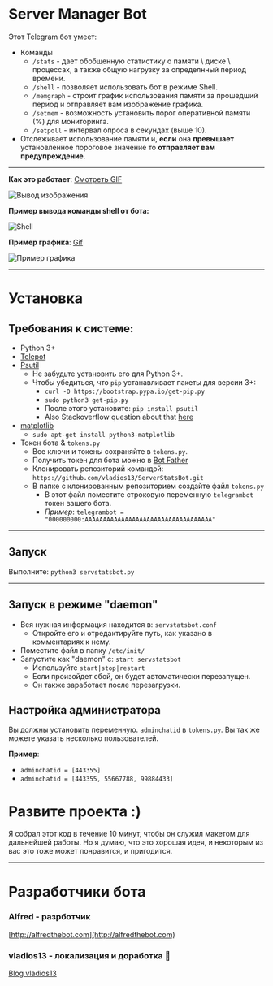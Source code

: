 # Server Manager Bot

Этот Telegram бот умеет:

* Команды
   * `/stats` - дает обобщенную статистику о памяти \ диске \ процессах, а также общую нагрузку за определнный период времени.
   * `/shell` - позволяет использовать бот в режиме Shell.
   * `/memgraph` - строит график использования памяти за прошедший период и отправляет вам изображение графика.
   * `/setmem` - возможность установить порог оперативной памяти (%) для мониторинга.
   * `/setpoll` - интервал опроса в секундах (выше 10).
* Отслеживает использование памяти и, **если** она **превышает** установленное пороговое значение то **отправляет вам предупреждение**.

------------


**Как это работает**: [Смотреть GIF](https://i.13.wf/2019/08/17/1566074720-2541.gif)

![Вывод изображения ](https://i.13.wf/2019/08/17/1566074746-9489.png)

**Пример вывода команды shell от бота:**

![Shell](https://i.imgur.com/PtvcaSD.png)

**Пример графика**: [Gif](http://i.imgur.com/anX7rJR.gifv)

![Пример графика](http://i.imgur.com/K8mG3aM.jpg?1)

------------


# Установка

## Требования к системе:

* Python 3+
* [Telepot](https://github.com/nickoala/telepot)
* [Psutil](https://github.com/giampaolo/psutil)
    * Не забудьте установить его для Python 3+.
    * Чтобы убедиться, что `pip` устанавливает пакеты для версии 3+:
        * `curl -O https://bootstrap.pypa.io/get-pip.py`
        * `sudo python3 get-pip.py`
        * После этого установите: `pip install psutil`
        * Also Stackoverflow question about that [here](http://stackoverflow.com/questions/11268501/how-to-use-pip-with-python-3-x-alongside-python-2-x)
* [matplotlib](http://matplotlib.org/)
    * `sudo apt-get install python3-matplotlib`
* Токен бота & `tokens.py`
    * Все ключи и токены сохраняйте в `tokens.py`.
    * Получить токен для бота можно в  [Bot Father](https://telegram.me/BotFather)
    * Клонировать репозиторий командой: `https://github.com/vladios13/ServerStatsBot.git`
    * В папке с клонированным репозиторием создайте файл `tokens.py`
       * В этот файл поместите строковую переменную `telegrambot` токен вашего бота.
       * *Пример*: `telegrambot = "000000000:AAAAAAAAAAAAAAAAAAAAAAAAAAAAAAAAAAA"`


------------


## Запуск

Выполните: `python3 servstatsbot.py`

------------

## Запуск в режиме "daemon"

* Вся нужная информация находится в: `servstatsbot.conf`
    * Откройте его и отредактируйте путь, как указано в комментариях к нему.
* Поместите файл в папку `/etc/init/`
* Запустите как "daemon" с: `start servstatsbot`
    * Используйте `start|stop|restart`
    * Если произойдет сбой, он будет автоматически перезапущен.
    * Он также заработает после перезагрузки.

## Настройка администратора

Вы должны установить переменную. `adminchatid` в `tokens.py`. Вы так же можете указать несколько пользователей.

**Пример**:

* `adminchatid = [443355]`
* `adminchatid = [443355, 55667788, 99884433]`

# Развите проекта :)
 Я собрал этот код в течение 10 минут, чтобы он служил макетом для дальнейшей работы.
Но я думаю, что это хорошая идея, и некоторым из вас это тоже может понравится, и пригодится.

------------

# Разработчики бота

### Alfred - разрботчик
[http://alfredthebot.com](http://alfredthebot.com)
### vladios13 - локализация и доработка 🌚
[Blog vladios13](http://blog.vladios13.com)
